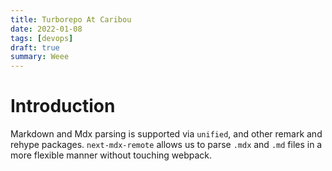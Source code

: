 ```yaml
---
title: Turborepo At Caribou
date: 2022-01-08
tags: [devops]
draft: true
summary: Weee
---
```


# Introduction

Markdown and Mdx parsing is supported via `unified`, and other remark and rehype packages. `next-mdx-remote` allows us to parse `.mdx` and `.md` files in a more flexible manner without touching webpack.

